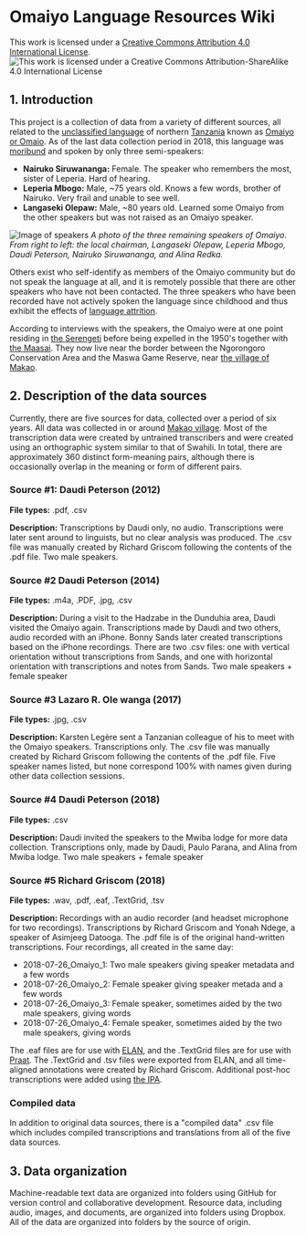 # Omaiyo Language Resources Wiki
This work is licensed under a [Creative Commons Attribution 4.0 International License](https://creativecommons.org/licenses/by/4.0/).
![This work is licensed under a Creative Commons Attribution-ShareAlike 4.0 International License][1]

## 1. Introduction
This project is a collection of data from a variety of different sources, all related to the [unclassified language](https://en.wikipedia.org/wiki/Unclassified_language) of northern [Tanzania](https://en.wikipedia.org/wiki/Tanzania) known as [Omaiyo or Omaio](https://en.wikipedia.org/wiki/Omaio_language). As of the last data collection period in 2018, this language was [moribund](https://en.wikipedia.org/wiki/Endangered_language) and spoken by only three semi-speakers:

* **Nairuko Siruwananga:** Female. The speaker who remembers the most, sister of Leperia. Hard of hearing. 
* **Leperia Mbogo:** Male, ~75 years old. Knows a few words, brother of Nairuko. Very frail and unable to see well.  
* **Langaseki Olepaw:** Male, ~80 years old. Learned some Omaiyo from the other speakers but was not raised as an Omaiyo speaker.

![Image of speakers](https://www.dropbox.com/s/7frxownbr631wl0/unnamed%20-%202.jpg?raw=1)
*A photo of the three remaining speakers of Omaiyo. From right to left: the local chairman, Langaseki Olepaw, Leperia Mbogo, Daudi Peterson, Nairuko Siruwananga, and Alina Redka.*


Others exist who self-identify as members of the Omaiyo community but do not speak the language at all, and it is remotely possible that there are other speakers who have not been contacted. The three speakers who have been recorded have not actively spoken the language since childhood and thus exhibit the effects of [language attrition](https://en.wikipedia.org/wiki/Language_attrition).

According to interviews with the speakers, the Omaiyo were at one point residing in [the Serengeti](https://en.wikipedia.org/wiki/Serengeti) before being expelled in the 1950's together with [the Maasai](https://en.wikipedia.org/wiki/Maasai_people). They now live near the border between the Ngorongoro Conservation Area and the Maswa Game Reserve, near [the village of Makao](https://goo.gl/maps/DrKBTu5K5qGChMnK7). 

## 2. Description of the data sources
Currently, there are five sources for data, collected over a period of six years. All data was collected in or around [Makao village](https://goo.gl/maps/DrKBTu5K5qGChMnK7). Most of the transcription data were created by untrained transcribers and were created using an orthographic system similar to that of Swahili. In total, there are approximately 360 distinct form-meaning pairs, although there is occasionally overlap in the meaning or form of different pairs.

### Source #1: Daudi Peterson (2012)
**File types:** .pdf, .csv

**Description:** Transcriptions by Daudi only, no audio. Transcriptions were later sent around to linguists, but no clear analysis was produced. The .csv file was manually created by Richard Griscom following the contents of the .pdf file. Two male speakers.


### Source #2 Daudi Peterson (2014)
**File types:** .m4a, .PDF, .jpg, .csv

**Description:** During a visit to the Hadzabe in the Dunduhia area, Daudi visited the Omaiyo again. Transcriptions made by Daudi and two others, audio recorded with an iPhone. Bonny Sands later created transcriptions based on the iPhone recordings. There are two .csv files: one with vertical orientation without transcriptions from Sands, and one with horizontal orientation with transcriptions and notes from Sands. Two male speakers + female speaker

### Source #3 Lazaro R. Ole wanga (2017)
**File types:** .jpg, .csv

**Description:** Karsten Legère sent a Tanzanian colleague of his to meet with the Omaiyo speakers. Transcriptions only. The .csv file was manually created by Richard Griscom following the contents of the .pdf file. Five speaker names listed, but none correspond 100% with names given during other data collection sessions.

### Source #4 Daudi Peterson (2018)
**File types:** .csv

**Description:** Daudi invited the speakers to the Mwiba lodge for more data collection. Transcriptions only, made by Daudi, Paulo Parana, and Alina from Mwiba lodge. Two male speakers + female speaker

### Source #5 Richard Griscom (2018)
**File types:** .wav, .pdf, .eaf, .TextGrid, .tsv

**Description:** Recordings with an audio recorder (and headset microphone for two recordings). Transcriptions by Richard Griscom and Yonah Ndege, a speaker of Asimjeeg Datooga. The .pdf file is of the original hand-written transcriptions. Four recordings, all created in the same day:
* 2018-07-26_Omaiyo_1: Two male speakers giving speaker metadata and a few words 
* 2018-07-26_Omaiyo_2: Female speaker giving speaker metada and a few words
* 2018-07-26_Omaiyo_3: Female speaker, sometimes aided by the two male speakers, giving words 
* 2018-07-26_Omaiyo_4: Female speaker, sometimes aided by the two male speakers, giving words 
 
The .eaf files are for use with [ELAN](https://archive.mpi.nl/tla/elan), and the .TextGrid files are for use with [Praat](http://www.fon.hum.uva.nl/praat/). The .TextGrid and .tsv files were exported from ELAN, and all time-aligned annotations were created by Richard Griscom. Additional post-hoc transcriptions were added using [the IPA](https://en.wikipedia.org/wiki/International_Phonetic_Alphabet).

### Compiled data
In addition to original data sources, there is a "compiled data" .csv file which includes compiled transcriptions and translations from all of the five data sources.

## 3. Data organization
Machine-readable text data are organized into folders using GitHub for version control and collaborative development. Resource data, including audio, images, and documents, are organized into folders using Dropbox. All of the data are organized into folders by the source of origin. 


  [1]: https://licensebuttons.net/l/by/4.0/88x31.png